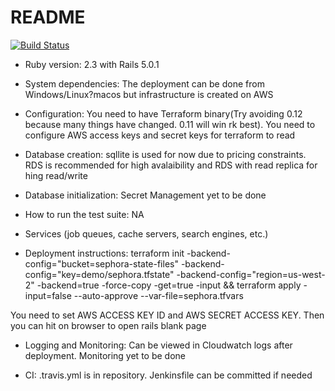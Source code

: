# README
[![Build Status](https://travis-ci.org/deosha/sephora.svg?branch=master)](https://travis-ci.org/deosha/sephora)


* Ruby version: 2.3 with Rails 5.0.1

* System dependencies: The deployment can be done from Windows/Linux?macos but infrastructure is created on AWS

* Configuration: You need to have Terraform binary(Try avoiding 0.12 because many things have changed. 0.11 will win rk best). You need to configure AWS access keys and secret keys for terraform to read

* Database creation: sqllite is used for now due to pricing constraints. RDS is recommended for high avalaibility and RDS with read replica for hing read/write

* Database initialization: Secret Management yet to be done

* How to run the test suite: NA

* Services (job queues, cache servers, search engines, etc.)

* Deployment instructions: 
terraform init -backend-config="bucket=sephora-state-files" -backend-config="key=demo/sephora.tfstate" -backend-config="region=us-west-2" -backend=true -force-copy -get=true -input && terraform apply -input=false --auto-approve --var-file=sephora.tfvars

You need to set AWS ACCESS KEY ID and AWS SECRET ACCESS KEY. Then you can hit <instance-public-ip> on browser to open rails blank page

* Logging and Monitoring: Can be viewed in Cloudwatch logs after deployment. Monitoring yet to be done

* CI: .travis.yml is in repository. Jenkinsfile can be committed if needed


